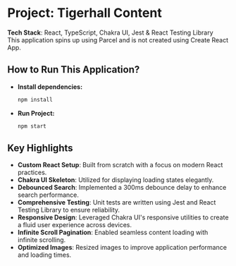 # Project: Tigerhall Content

**Tech Stack**: React, TypeScript, Chakra UI, Jest & React Testing Library  
This application spins up using Parcel and is not created using Create React App.

## How to Run This Application?

- **Install dependencies:**
  ```bash
  npm install
  ```
- **Run Project:**
  ```bash
  npm start
  ```

## Key Highlights

- **Custom React Setup**: Built from scratch with a focus on modern React practices.
- **Chakra UI Skeleton**: Utilized for displaying loading states elegantly.
- **Debounced Search**: Implemented a 300ms debounce delay to enhance search performance.
- **Comprehensive Testing**: Unit tests are written using Jest and React Testing Library to ensure reliability.
- **Responsive Design**: Leveraged Chakra UI's responsive utilities to create a fluid user experience across devices.
- **Infinite Scroll Pagination**: Enabled seamless content loading with infinite scrolling.
- **Optimized Images**: Resized images to improve application performance and loading times.
